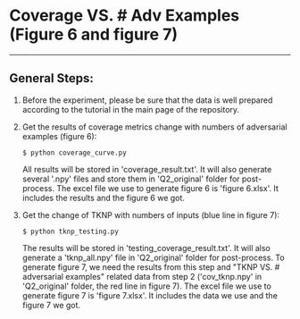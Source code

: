 ﻿# Coverage VS. # Adv Examples (Figure 6 and figure 7)

---
## General Steps:

1. Before the experiment, please be sure that the data is well prepared according to the tutorial in the main page of the repository.

2. Get the results of coverage metrics change with numbers of adversarial examples (figure 6):

   ```$ python coverage_curve.py ``` 

   All results will be stored in 'coverage_result.txt'. It will also generate several '.npy' files and store them in 'Q2_original' folder for post-process. The excel file we use to generate figure 6 is 'figure 6.xlsx'. It includes the results and the figure 6 we got.

3. Get the change of TKNP with numbers of inputs (blue line in figure 7):

   ```$ python tknp_testing.py ``` 

   The results will be stored in 'testing_coverage_result.txt'. It will also generate a 'tknp_all.npy' file in 'Q2_original' folder  for post-process. To generate figure 7, we need the results from this step and "TKNP VS. # adversarial examples" related data from step 2 ('cov_tknp.npy' in 'Q2_original' folder, the red line in figure 7). The excel file we use to generate figure 7 is 'figure 7.xlsx'. It includes the data we use and the figure 7 we got.

